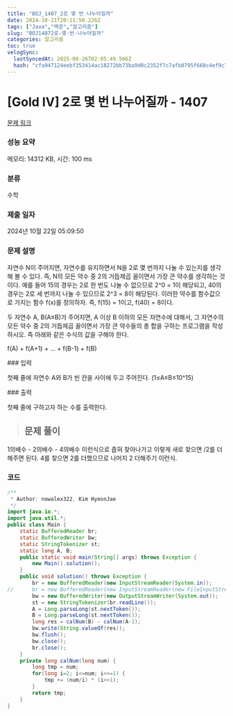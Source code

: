```yaml
---
title: "BOJ_1407_2로 몇 번 나누어질까"
date: 2024-10-21T20:11:50.226Z
tags: ["Java","백준","알고리즘"]
slug: "BOJ14072로-몇-번-나누어질까"
categories: 알고리즘
toc: true
velogSync:
  lastSyncedAt: 2025-08-26T02:05:49.566Z
  hash: "cfa947124eebf353414ac18272bb73ba9d0c2352f7c7afb0795f668c4ef9c7b3"
---
```


# [Gold IV] 2로 몇 번 나누어질까 - 1407 
[문제 링크](https://www.acmicpc.net/problem/1407) 
### 성능 요약
메모리: 14312 KB, 시간: 100 ms
### 분류
수학
### 제출 일자
2024년 10월 22일 05:09:50
### 문제 설명
<p>자연수 N이 주어지면, 자연수를 유지하면서 N을 2로 몇 번까지 나눌 수 있는지를 생각해 볼 수 있다. 즉, N의 모든 약수 중 2의 거듭제곱 꼴이면서 가장 큰 약수를 생각하는 것이다. 예를 들어 15의 경우는 2로 한 번도 나눌 수 없으므로 2^0 = 1이 해당되고, 40의 경우는 2로 세 번까지 나눌 수 있으므로 2^3 = 8이 해당된다. 이러한 약수를 함수값으로 가지는 함수 f(x)를 정의하자. 즉, f(15) = 1이고, f(40) = 8이다.</p>
<p>두 자연수 A, B(A≤B)가 주어지면, A 이상 B 이하의 모든 자연수에 대해서, 그 자연수의 모든 약수 중 2의 거듭제곱 꼴이면서 가장 큰 약수들의 총 합을 구하는 프로그램을 작성하시오. 즉 아래와 같은 수식의 값을 구해야 한다.</p>
<p>f(A) + f(A+1) + ... + f(B-1) + f(B)</p>
### 입력 
 <p>첫째 줄에 자연수 A와 B가 빈 칸을 사이에 두고 주어진다. (1≤A≤B≤10^15)</p>
### 출력 
 <p>첫째 줄에 구하고자 하는 수를 출력한다.</p>

> ## 문제 풀이

1의배수 - 2의배수 - 4의배수 이런식으로 좁혀 찾아나가고 이렇게 새로 찾으면 /2를 더해주면 된다. 4를 찾으면 2를 더했으므로 나머지 2 더해주기 이런식.

### 코드
```java
/**
 * Author: nowalex322, Kim HyeonJae
 */
import java.io.*;
import java.util.*;
public class Main {
	static BufferedReader br;
	static BufferedWriter bw;
	static StringTokenizer st;
	static long A, B;
	public static void main(String[] args) throws Exception {
		new Main().solution();
	}
	public void solution() throws Exception {
		br = new BufferedReader(new InputStreamReader(System.in));
//		br = new BufferedReader(new InputStreamReader(new FileInputStream("input.txt")));
		bw = new BufferedWriter(new OutputStreamWriter(System.out));
		st = new StringTokenizer(br.readLine());
		A = Long.parseLong(st.nextToken());
		B = Long.parseLong(st.nextToken());
		long res = calNum(B) - calNum(A-1); 
        bw.write(String.valueOf(res));
		bw.flush();
		bw.close();
		br.close();
	}
	private long calNum(long num) {
		long tmp = num;
		for(long i=2; i<=num; i<<=1) {
			tmp += (num/i) * (i>>1);
		}
		return tmp;
	}
}
```